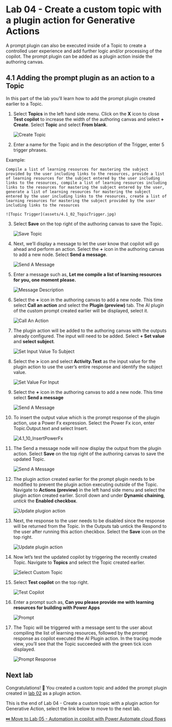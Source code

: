# Lab 04 - Create a custom topic with a plugin action for Generative Actions

A prompt plugin can also be executed inside of a Topic to create a controlled user experience and add further logic and/or processing of the copilot.  The prompt plugin can be added as a plugin action inside the authoring canvas.

## 4.1	Adding the prompt plugin as an action to a Topic

In this part of the lab you’ll learn how to add the prompt plugin created earlier to a Topic.

1.	Select **Topics** in the left hand side menu. Click on the **X** icon to close **Test copilot** to increase the width of the authoring canvas and select **+ Create**. Select **Topic** and select **From blank**.

    ![Create Topic](assets/4.1_01_CreateTopic.jpg)

2.	Enter a name for the Topic and in the description of the Trigger, enter 5 trigger phrases. 

Example: 

```
Compile a list of learning resources for mastering the subject provided by the user including links to the resources, provide a list of learning resources for the subject entered by the user including links to the resources, compile a list of learning resources including links to the resources for mastering the subject entered by the user, generate a list of learning resources for mastering the subject entered by the user including links to the resources, create a list of learning resources for mastering the subject provided by the user including links to the resources
```

    ![Topic Trigger](assets/4.1_02_TopicTrigger.jpg)

3.	Select **Save** on the top right of the authoring canvas to save the Topic.

    ![Save Topic](assets/4.1_03_SaveTopic.jpg)

4.	Next, we’ll display a message to let the user know that copilot will go ahead and perform an action. Select the **+** icon in the authoring canvas to add a new node. Select **Send a message**.

    ![Send A Message](assets/4.1_04_SendAMessage.jpg)

5.	Enter a message such as, **Let me compile a list of learning resources for you, one moment please.**

    ![Message Description](assets/4.1_05_MessageDescription.jpg)

6.	Select the **+** icon in the authoring canvas to add a new node. This time select **Call an action** and select the **Plugin (preview)** tab. The AI plugin of the custom prompt created earlier will be displayed, select it.

    ![Call An Action](assets/4.1_06_CallAnAction.jpg)

7.	The plugin action will be added to the authoring canvas with the outputs already configured. The input will need to be added. Select **+ Set value** and **select subject**.

    ![Set Input Value To Subject](assets/4.1_07_SetInputValueToSubject.jpg)

8.	Select the **>** icon and select **Activity.Text** as the input value for the plugin action to use the user’s entire response and identify the subject value.

    ![Set Value For Input](assets/4.1_08_SetValueForInput.jpg)

9.	Select the **+** icon in the authoring canvas to add a new node. This time select **Send a message**

    ![Send A Message](assets/4.1_09_SendAMessage.jpg)

10.	To insert the output value which is the prompt response of the plugin action, use a Power Fx expression. Select the Power Fx icon, enter Topic.Output.text and select Insert.
    
    ![4.1_10_InsertPowerFx](assets/4.1_10_InsertPowerFx.jpg)

11.	The Send a message node will now display the output from the plugin action.	Select **Save** on the top right of the authoring canvas to save the updated Topic.

    ![Send A Message](assets/4.1_11_SendAMessage.jpg)

12.	The plugin action created earlier for the prompt plugin needs to be modified to prevent the plugin action executing outside of the Topic. Navigate to **Actions (preview)** in the left hand side menu and select the plugin action created earlier. Scroll down and under **Dynamic chaining**, *untick* the **Enabled checkbox**.

    ![Update plugion action](assets/4.1_12_UpdatePluginAction.jpg)

15.	Next, the response to the user needs to be disabled since the response will be returned from the Topic. In the Outputs tab untick the Respond to the user after running this action checkbox. Select the **Save** icon on the top right. 

    ![Update plugin action](assets/4.1_13_UpdatePluginAction.jpg)

17.	Now let’s test the updated copilot by triggering the recently created Topic. Navigate to **Topics** and select the Topic created earlier.

    ![Select Custom Topic](assets/4.1_14_SelectCustomTopic.jpg)

18.	Select **Test copilot** on the top right.

    ![Test Copilot](assets/4.1_15_TestCopilot.jpg)

19. Enter a prompt such as, **Can you please provide me with learning resources for building with Power Apps**

    ![Prompt](assets/4.1_16_EnterPrompt.jpg)

20.	The Topic will be triggered with a message sent to the user about compiling the list of learning resources, followed by the prompt response as copilot executed the AI Plugin action. In the tracing mode view, you’ll see that the Topic succeeded with the green tick icon displayed.

    ![Prompt Response](assets/4.1_17_PromptResponse.jpg)

## Next lab

Congratulations! 🥳 You created a custom topic and added the prompt plugin created in [lab 02](../lab-02/README.md) as a plugin action.

This is the end of Lab 04 - Create a custom topic with a plugin action for Generative Action, select the link below to move to the next lab.

[⏭️ Move to Lab 05 - Automation in copilot with Power Automate cloud flows](../lab-05/README.md)
